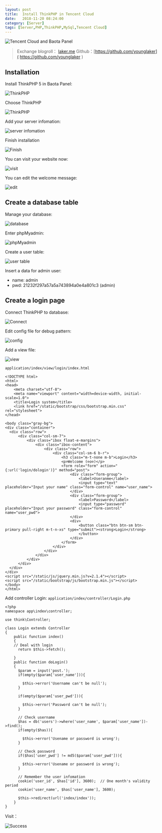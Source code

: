 ```yaml
---
layout: post
title:  Install ThinkPHP in Tencent Cloud
date:   2018-11-20 08:24:00
category: [Server]
tags: [Server,PHP,ThinkPHP,MySql,Tencent Cloud]
---
```


![Tencent Cloud and Baota Panel](http://wx4.sinaimg.cn/large/6d184cefly1fx7m4l3l8sj20p0046wf0.jpg)

<!--more-->

> Exchange blogroll： [laker.me]( http://laker.me/blog )
> Github：[https://github.com/younglaker]( https://github.com/younglaker )

## Installation 

Install ThinkPHP 5 in Baota Panel:

![ThinkPHP][1]

Choose ThinkPHP

![ThinkPHP][2]

Add your server infomation:

![server infomation][3]

Finish installation

![Finish][4]

You can visit your website now:

![visit][5]

You can edit the welcome message:

![edit][6]

## Create a database table

Manage your database:

![database][7]

Enter phpMyadmin:

![phpMyadmin][8]

Create a user table:

![user table][9]

Insert  a data for admin user:

- name: admin
- pwd: 21232f297a57a5a743894a0e4a801c3 (admin)

## Create a login page

Connect ThinkPHP to database:

![Connect][10]

Edit config file for debug pattern:

![config][11]

Add a view file:

![view][12]

`application/index/view/login/index.html`

```
<!DOCTYPE html>
<html>
<head>
    <meta charset="utf-8">
    <meta name="viewport" content="width=device-width, initial-scale=1.0">
    <title>Login system</title> 
    <link href="/static/bootstrap/css/bootstrap.min.css" rel="stylesheet">
</head>
 
<body class="gray-bg">
<div class="container">
  <div class="row">
      <div class="col-sm-7">
          <div class="ibox float-e-margins">            
              <div class="ibox-content">
                  <div class="row">
                      <div class="col-sm-6 b-r">
                          <h3 class="m-t-none m-b">Login</h3>
                          <p>Welcome (⊙o⊙)</p>
                          <form role="form" action="{:url('login/dologin')}" method="post">
                              <div class="form-group">
                                  <label>Useranme</label>
                                  <input type="text" placeholder="Input your name" class="form-control" name="user_name">
                              </div>
                              <div class="form-group">
                                  <label>Password</label>
                                  <input type="password" placeholder="Input your password" class="form-control" name="user_pwd">
                              </div>
                              <div>
                                  <button class="btn btn-sm btn-primary pull-right m-t-n-xs" type="submit"><strong>Login</strong>
                                  </button>                                
                              </div>
                          </form>
                      </div>                     
                  </div>
              </div>
          </div>
      </div>
  </div>
</div> 
<script src="/static/js/jquery.min.js?v=2.1.4"></script>
<script src="/static/bootstrap/js/bootstrap.min.js"></script>
</body>
</html>
```

Add controller Login:
`application/index/controller/Login.php`

```
<?php
namespace app\index\controller;
 
use think\Controller;
 
class Login extends Controller
{
    public function index()
    {
    // Deal with login
      return $this->fetch();
      
    } 
    public function doLogin()
    {
      $param = input('post.');
      if(empty($param['user_name'])){
        
        $this->error('Username can't be null');
      }
      
      if(empty($param['user_pwd'])){
        
        $this->error('Password can't be null');
      }
      
      // Check username
      $has = db('users')->where('user_name', $param['user_name'])->find();
      if(empty($has)){
        
        $this->error('Usename or password is wrong');
      }
      
      // Check password
      if($has['user_pwd'] != md5($param['user_pwd'])){
        
        $this->error('Usename or password is wrong');
      }
      
      // Remember the user infomation
      cookie('user_id', $has['id'], 3600);  // One month's validity period
      cookie('user_name', $has['user_name'], 3600);
      
      $this->redirect(url('index/index'));
    }  
}

```
Visit：

![Success][13]


  [1]: http://wx1.sinaimg.cn/mw690/6d184cefly1fxev3h4cgsj20vp0nu78l.jpg
  [2]: http://wx2.sinaimg.cn/mw690/6d184cefly1fxetszitejj21k40muag8.jpg
  [3]: http://wx2.sinaimg.cn/mw690/6d184cefly1fxettd9s42j20tw0pc76n.jpg
  [4]: http://wx4.sinaimg.cn/mw690/6d184cefly1fxettjiz72j20oo0bgmyu.jpg
  [5]: http://wx2.sinaimg.cn/mw690/6d184cefly1fxettow4m5j20xk0m241h.jpg
  [6]: http://wx2.sinaimg.cn/mw690/6d184cefly1fxetubwd72j216o0hs40u.jpg
  [7]: http://wx2.sinaimg.cn/large/6d184cefly1fxetup3k4pj21sa0daad4.jpg
  [8]: http://wx2.sinaimg.cn/mw690/6d184cefly1fxetuyfimpj21560gun16.jpg
  [9]: http://wx2.sinaimg.cn/mw690/6d184cefly1fxetv7rxffj20pl0el41v.jpg
  [10]: http://wx2.sinaimg.cn/mw690/6d184cefly1fxetvu2j4ej20te0lk78l.jpg
  [11]: http://wx4.sinaimg.cn/mw690/6d184cefly1fxetwn4el5j20v40jkwhw.jpg
  [12]: http://wx2.sinaimg.cn/mw690/6d184cefly1fxetwdrbq2j20le0ewq4d.jpg
  [13]: http://wx3.sinaimg.cn/mw690/6d184cefly1fxetxc6oiyj20w00ek40g.jpg